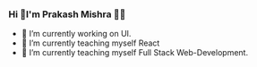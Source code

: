 ### Hi 👋I'm Prakash Mishra :man_technologist:
 
- 🔭 I’m currently working on UI.
-  🌱 I’m currently teaching myself React
- 🌱 I’m currently teaching myself Full Stack Web-Development.

